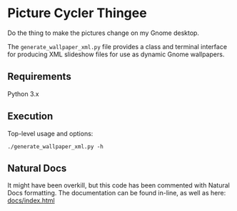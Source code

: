 Picture Cycler Thingee
==============
Do the thing to make the pictures change on my Gnome desktop.

The `generate_wallpaper_xml.py` file provides a class and terminal interface for producing XML slideshow files for use as dynamic Gnome wallpapers.

Requirements
--------------
Python 3.x

Execution
--------------
Top-level usage and options:
```
./generate_wallpaper_xml.py -h
```

Natural Docs
--------------
It might have been overkill, but this code has been commented with Natural Docs formatting. The documentation can be found in-line, as well as here:
[docs/index.html](docs/index.html)
